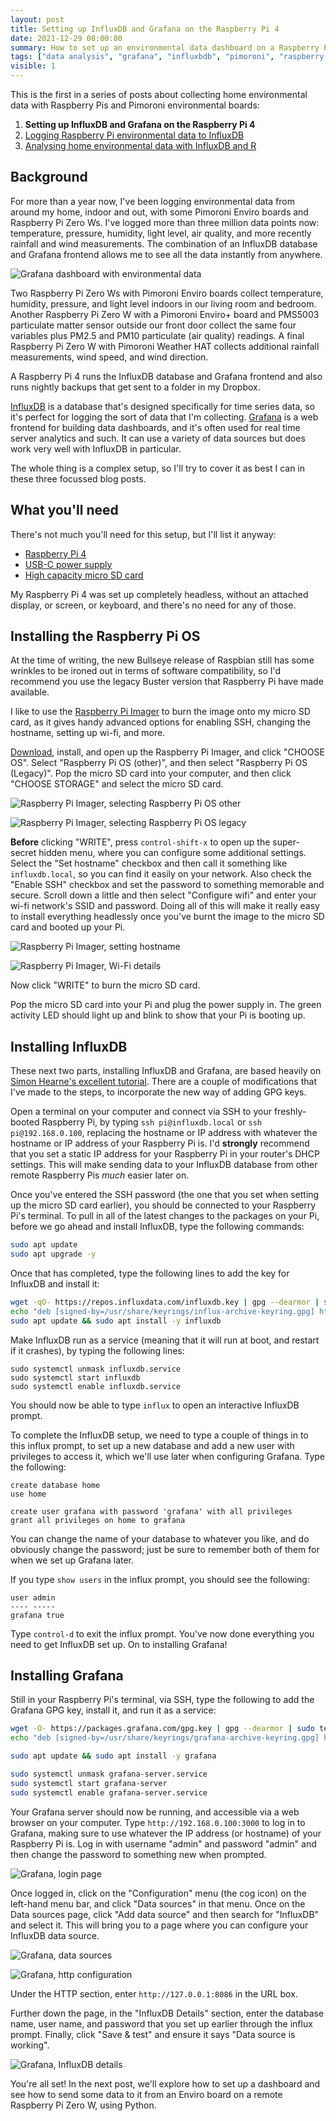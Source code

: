 ```yaml
---
layout: post
title: Setting up InfluxDB and Grafana on the Raspberry Pi 4
date: 2021-12-29 08:00:00
summary: How to set up an environmental data dashboard on a Raspberry Pi.
tags: ["data analysis", "grafana", "influxbdb", "pimoroni", "raspberry pi"]
visible: 1
---
```


This is the first in a series of posts about collecting home environmental data 
with Raspberry Pis and Pimoroni environmental boards:

1. **Setting up InfluxDB and Grafana on the Raspberry Pi 4**
2. [Logging Raspberry Pi environmental data to InfluxDB](/2021/12/28/logging-raspberry-pi-environmental-data-to-influxdb/)
3. [Analysing home environmental data with InfluxDB and R](/2021/12/28/analysing-home-environmental-data-with-influxdb-and-r/)

## Background

For more than a year now, I've been logging environmental data from around my 
home, indoor and out, with some Pimoroni Enviro boards and Raspberry Pi Zero Ws. 
I've logged more than three million data points now: temperature, pressure, 
humidity, light level, air quality, and more recently rainfall and wind 
measurements. The combination of an InfluxDB database and Grafana frontend 
allows me to see all the data instantly from anywhere.

![Grafana dashboard with environmental data](/assets/grafana-dashboard-1.png)

Two Raspberry Pi Zero Ws with Pimoroni Enviro boards collect temperature, 
humidity, pressure, and light level indoors in our living room and bedroom. 
Another Raspberry Pi Zero W with a Pimoroni Enviro+ board and PMS5003 
particulate matter sensor outside our front door collect the same four 
variables plus PM2.5 and PM10 particulate (air quality) readings. A final 
Raspberry Pi Zero W with Pimoroni Weather HAT collects additional rainfall 
measurements, wind speed, and wind direction.

A Raspberry Pi 4 runs the InfluxDB database and Grafana frontend and also runs 
nightly backups that get sent to a folder in my Dropbox.

[InfluxDB](https://www.influxdata.com/products/influxdb/) is a database that's 
designed specifically for time series data, so it's perfect for logging the sort 
of data that I'm collecting. [Grafana](https://grafana.com/) is a web frontend 
for building data dashboards, and it's often used for real time server analytics 
and such. It can use a variety of data sources but does work very well with 
InfluxDB in particular.

The whole thing is a complex setup, so I'll try to cover it as best I can in 
these three focussed blog posts.

## What you'll need

There's not much you'll need for this setup, but I'll list it anyway:

* [Raspberry Pi 4](https://shop.pimoroni.com/products/raspberry-pi-4)
* [USB-C power supply](https://shop.pimoroni.com/products/raspberry-pi-official-usb-c-power-supply)
* [High capacity micro SD card](https://www.amazon.co.uk/gp/product/B07ZG8HPZK/)

My Raspberry Pi 4 was set up completely headless, without an attached display, 
or screen, or keyboard, and there's no need for any of those.

## Installing the Raspberry Pi OS

At the time of writing, the new Bullseye release of Raspbian still has some 
wrinkles to be ironed out in terms of software compatibility, so I'd recommend 
you use the legacy Buster version that Raspberry Pi have made available.

I like to use the [Raspberry Pi Imager](https://www.raspberrypi.com/software/) 
to burn the image onto my micro SD card, as it gives handy advanced options for 
enabling SSH, changing the hostname, setting up wi-fi, and more.

[Download](https://www.raspberrypi.com/software/), install, and open up the 
Raspberry Pi Imager, and click "CHOOSE OS". Select "Raspberry Pi OS (other)", 
and then select "Raspberry Pi OS (Legacy)". Pop the micro SD card into your 
computer, and then click "CHOOSE STORAGE" and select the micro SD card.

![Raspberry Pi Imager, selecting Raspberry Pi OS other](/assets/raspberry-pi-imager-1.png)

![Raspberry Pi Imager, selecting Raspberry Pi OS legacy](/assets/raspberry-pi-imager-2.png)

**Before** clicking "WRITE", press `control-shift-x` to open up the super-secret 
hidden menu, where you can configure some additional settings. Select the 
"Set hostname" checkbox and then call it something like `influxdb.local`, so you 
can find it easily on your network. Also check the "Enable SSH" checkbox and 
set the password to something memorable and secure. Scroll down a little and 
then select "Configure wifi" and enter your wi-fi network's SSID and password. 
Doing all of this will make it really easy to install everything headlessly 
once you've burnt the image to the micro SD card and booted up your Pi.

![Raspberry Pi Imager, setting hostname](/assets/raspberry-pi-imager-3.png)

![Raspberry Pi Imager, Wi-Fi details](/assets/raspberry-pi-imager-4.png)

Now click "WRITE" to burn the micro SD card.

Pop the micro SD card into your Pi and plug the power supply in. The green 
activity LED should light up and blink to show that your Pi is booting up.

## Installing InfluxDB

These next two parts, installing InfluxDB and Grafana, are based heavily on 
[Simon Hearne's excellent tutorial](https://simonhearne.com/2020/pi-influx-grafana/).
There are a couple of modifications that I've made to the steps, to incorporate 
the new way of adding GPG keys.

Open a terminal on your computer and connect via SSH to your freshly-booted 
Raspberry Pi, by typing `ssh pi@influxdb.local` or `ssh pi@192.168.0.100`, 
replacing the hostname or IP address with whatever the hostname or IP address 
of your Raspberry Pi is. I'd **strongly** recommend that you set a static IP 
address for your Raspberry Pi in your router's DHCP settings. This will make 
sending data to your InfluxDB database from other remote Raspberry Pis *much* 
easier later on.

Once you've entered the SSH password (the one that you set when setting up the
micro SD card earlier), you should be connected to your Raspberry Pi's 
terminal. To pull in all of the latest changes to the packages on your Pi, 
before we go ahead and install InfluxDB, type the following commands:

```bash
sudo apt update
sudo apt upgrade -y
```

Once that has completed, type the following lines to add the key for InfluxDB 
and install it:

```bash
wget -qO- https://repos.influxdata.com/influxdb.key | gpg --dearmor | sudo tee /usr/share/keyrings/influx-archive-keyring.gpg >/dev/null
echo "deb [signed-by=/usr/share/keyrings/influx-archive-keyring.gpg] https://repos.influxdata.com/debian $(lsb_release -cs) stable" | sudo tee /etc/apt/sources.list.d/influxdb.list
sudo apt update && sudo apt install -y influxdb
```

Make InfluxDB run as a service (meaning that it will run at boot, and restart if 
it crashes), by typing the following lines:

```
sudo systemctl unmask influxdb.service
sudo systemctl start influxdb
sudo systemctl enable influxdb.service
```

You should now be able to type `influx` to open an interactive InfluxDB prompt.

To complete the InfluxDB setup, we need to type a couple of things in to this 
influx prompt, to set up a new database and add a new user with privileges to 
access it, which we'll use later when configuring Grafana. Type the following:

```
create database home
use home

create user grafana with password 'grafana' with all privileges
grant all privileges on home to grafana
```

You can change the name of your database to whatever you like, and do obviously 
change the password; just be sure to remember both of them for when we set up 
Grafana later.

If you type `show users` in the influx prompt, you should see the following:

```
user admin
---- -----
grafana true
```

Type `control-d` to exit the influx prompt. You've now done everything you need 
to get InfluxDB set up. On to installing Grafana!

## Installing Grafana

Still in your Raspberry Pi's terminal, via SSH, type the following to add the 
Grafana GPG key, install it, and run it as a service:

```bash
wget -O- https://packages.grafana.com/gpg.key | gpg --dearmor | sudo tee /usr/share/keyrings/grafana-archive-keyring.gpg >/dev/null
echo "deb [signed-by=/usr/share/keyrings/grafana-archive-keyring.gpg] https://packages.grafana.com/oss/deb stable main" | sudo tee /etc/apt/sources.list.d/grafana.list

sudo apt update && sudo apt install -y grafana

sudo systemctl unmask grafana-server.service
sudo systemctl start grafana-server
sudo systemctl enable grafana-server.service
````

Your Grafana server should now be running, and accessible via a web browser on 
your computer. Type `http://192.168.0.100:3000` to log in to Grafana, making 
sure to use whatever the IP address (or hostname) of your Raspberry Pi is. Log 
in with username "admin" and password "admin" and then change the password to 
something new when prompted.

![Grafana, login page](/assets/grafana-1.png)

Once logged in, click on the "Configuration" menu (the cog icon) on the left-hand 
menu bar, and click "Data sources" in that menu. Once on the Data sources page, 
click "Add data source" and then search for "InfluxDB" and select it. This will 
bring you to a page where you can configure your InfluxDB data source.

![Grafana, data sources](/assets/grafana-2.png)

![Grafana, http configuration](/assets/grafana-3.png)

Under the HTTP section, enter `http://127.0.0.1:8086` in the URL box.

Further down the page, in the "InfluxDB Details" section, enter the database 
name, user name, and password that you set up earlier through the influx prompt. 
Finally, click "Save & test" and ensure it says "Data source is working".

![Grafana, InfluxDB details](/assets/grafana-4.png)

You're all set! In the next post, we'll explore how to set up a dashboard and see 
how to send some data to it from an Enviro board on a remote Raspberry Pi Zero 
W, using Python.